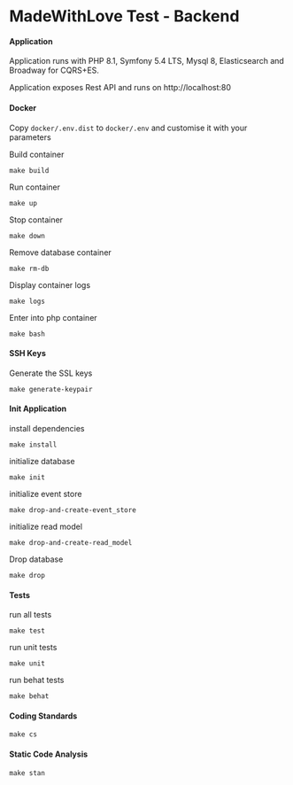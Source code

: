 # MadeWithLove Test - Backend

#### Application
Application runs with PHP 8.1, Symfony 5.4 LTS, Mysql 8, Elasticsearch and Broadway for CQRS+ES.

Application exposes Rest API and runs on http://localhost:80

#### Docker

Copy `docker/.env.dist` to `docker/.env` and customise it with your parameters

Build container

```
make build
```

Run container

```
make up
```

Stop container

```
make down
```

Remove database container

```
make rm-db
```

Display container logs

```
make logs
```

Enter into php container

```
make bash
```

#### SSH Keys

Generate the SSL keys

```
make generate-keypair
```

#### Init Application

install dependencies

```
make install
```

initialize database

```
make init
``` 

initialize event store

```
make drop-and-create-event_store
``` 

initialize read model

```
make drop-and-create-read_model
``` 

Drop database

```
make drop
```

#### Tests

run all tests

```
make test
```

run unit tests

```
make unit
``` 

run behat tests

```
make behat
``` 

#### Coding Standards

```
make cs
``` 

#### Static Code Analysis

```
make stan
``` 
